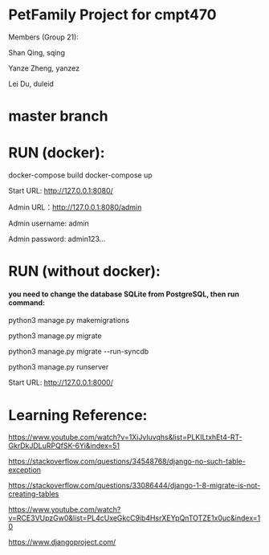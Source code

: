 # PetFamily Project for cmpt470


Members  (Group 21):

Shan Qing, sqing

Yanze Zheng, yanzez

Lei Du, duleid

# master branch
# RUN (docker):

docker-compose build
docker-compose up

Start URL: http://127.0.0.1:8080/


Admin URL：http://127.0.0.1:8080/admin

Admin username: admin

Admin password: admin123...



# RUN (without docker): 

#### you need to change the database SQLite from PostgreSQL, then run command:

python3 manage.py makemigrations

python3 manage.py migrate

python3 manage.py migrate --run-syncdb

python3 manage.py runserver

Start URL: http://127.0.0.1:8000/

# Learning Reference:

https://www.youtube.com/watch?v=1XiJvIuvqhs&list=PLKILtxhEt4-RT-GkrDkJDLuRPQfSK-6Yi&index=51

https://stackoverflow.com/questions/34548768/django-no-such-table-exception

https://stackoverflow.com/questions/33086444/django-1-8-migrate-is-not-creating-tables

https://www.youtube.com/watch?v=RCE3VUpzGw0&list=PL4cUxeGkcC9ib4HsrXEYpQnTOTZE1x0uc&index=10

https://www.djangoproject.com/

